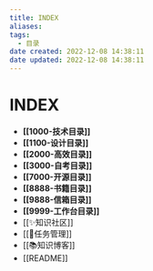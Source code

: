 ```yaml
---
title: INDEX
aliases:
tags:
  - 目录
date created: 2022-12-08 14:38:11
date updated: 2022-12-08 14:38:11
---
```


# INDEX

- **[[1000-技术目录]]**
- **[[1100-设计目录]]**
- **[[2000-高效目录]]**
- **[[3000-自考目录]]**
- **[[7000-开源目录]]**
- **[[8888-书籍目录]]**
- **[[9888-信箱目录]]**
- **[[9999-工作台目录]]**
- [[✨知识社区]]
- [[📅任务管理]]
- [[📚知识博客]]
- [[README]]
